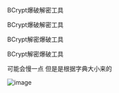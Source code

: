 BCrypt爆破解密工具

BCrypt爆破解密工具

BCrypt解密爆破工具

BCrypt解密爆破工具

可能会慢一点 但是是根据字典大小来的

![image](https://github.com/wolaile08/BCryptDecode/assets/34413252/f1752b16-c5b8-409a-94c4-36ce4e6f47ee)
